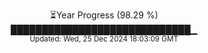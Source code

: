 <p align="center">
⏳Year Progress (98.29 %)<br>
█████████████████████████████▁ <br>
<sub>Updated: Wed, 25 Dec 2024 18:03:09 GMT</sub>
</p>

